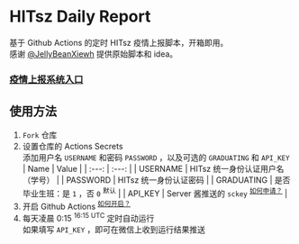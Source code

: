 # HITsz Daily Report

基于 Github Actions 的定时 HITsz 疫情上报脚本，开箱即用。  
感谢 [@JellyBeanXiewh](https://github.com/JellyBeanXiewh/) 提供原始脚本和 idea。

### [疫情上报系统入口](http://xgsm.hitsz.edu.cn/zhxy-xgzs/xg_mobile/xs/yqxx)

## 使用方法

1. `Fork` 仓库
2. 设置仓库的 Actions Secrets  
   添加用户名 `USERNAME` 和密码 `PASSWORD` ，以及可选的 `GRADUATING` 和 `API_KEY`
   | Name | Value |
   | :---: | :---: |
   | USERNAME | HITsz 统一身份认证用户名 （学号） |
   | PASSWORD | HITsz 统一身份认证密码 |
   | GRADUATING | 是否毕业生班：是 `1` ，否 `0` <sup>默认</sup> |
   | API_KEY | Server 酱推送的 `sckey` <sup>[如何申请？](http://sc.ftqq.com/)</sup> |
3. 开启 Github Actions <sup>[如何开启？](./how-to-enable-actions)</sup>
4. 每天凌晨 0:15 <sup>16:15 UTC</sup> 定时自动运行  
   如果填写 `API_KEY` ，即可在微信上收到运行结果推送
